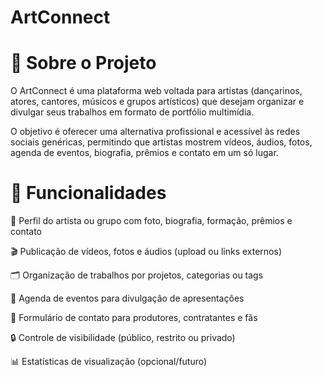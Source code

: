 # ArtConnect
# 📌 Sobre o Projeto
O ArtConnect é uma plataforma web voltada para artistas (dançarinos, atores, cantores, músicos e grupos artísticos) que desejam organizar e divulgar seus trabalhos em formato de portfólio multimídia.

O objetivo é oferecer uma alternativa profissional e acessível às redes sociais genéricas, permitindo que artistas mostrem vídeos, áudios, fotos, agenda de eventos, biografia, prêmios e contato em um só lugar.

# 🚀 Funcionalidades
👤 Perfil do artista ou grupo com foto, biografia, formação, prêmios e contato

🎬 Publicação de vídeos, fotos e áudios (upload ou links externos)

🗂️ Organização de trabalhos por projetos, categorias ou tags

📅 Agenda de eventos para divulgação de apresentações

📩 Formulário de contato para produtores, contratantes e fãs

🔒 Controle de visibilidade (público, restrito ou privado)

📊 Estatísticas de visualização (opcional/futuro)

